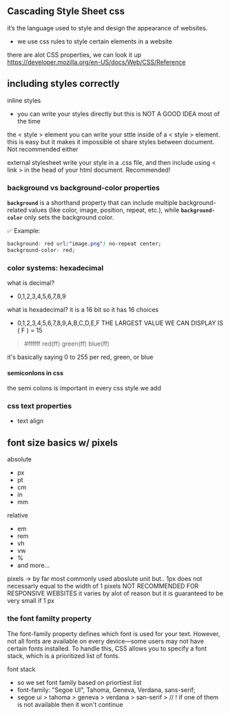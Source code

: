 ## Cascading Style Sheet css

it’s the language used to style and design the appearance of websites.

- we use css rules to style certain elements in a website

there are alot CSS properties, we can look it up
https://developer.mozilla.org/en-US/docs/Web/CSS/Reference

## including styles correctly

inline styles

- you can write your styles directly but this is NOT A GOOD IDEA most of the time

the < style > element
you can write your sttle inside of a < style > element. this is easy but it makes it impossible ot share styles between document. Not recommended either

external stylesheet
write your style in a .css file, and then include using < link > in the head of your html document. Recommended!

### background vs background-color properties

**`background`** is a shorthand property that can include multiple background-related values (like color, image, position, repeat, etc.),
while **`background-color`** only sets the background color.

✅ Example:

```css
background: red url("image.png") no-repeat center;
background-color: red;
```

### color systems: hexadecimal

what is decimal?

- 0,1,2,3,4,5,6,7,8,9

what is hexadecimal?
it is a 16 bit so it has 16 choices

- 0,1,2,3,4,5,6,7,8,9,A,B,C,D,E,F
  THE LARGEST VALUE WE CAN DISPLAY IS ( F ) = 15

> #ffffff
> red(ff) green(ff) blue(ff)

it's basically saying 0 to 255 per red, green, or blue

#### semiconlons in css

the semi colons is important in every css style we add

### css text properties

- text align

## font size basics w/ pixels

absolute

- px
- pt
- cm
- in
- mm

relative

- em
- rem
- vh
- vw
- %
- and more...

pixels -> by far most commonly used aboslute unit
but.. 1px does not necessarly equal to the width of 1 pixels
NOT RECOMMENDED FOR RESPONSIVE WEBSITES
it varies by alot of reason but it is guaranteed to be very small if 1 px

### the font familty property

The font-family property defines which font is used for your text. However, not all fonts are available on every device—some users may not have certain fonts installed. To handle this, CSS allows you to specify a font stack, which is a prioritized list of fonts.

font stack

- so we set font family based on priortiest list
- font-family: "Segoe UI", Tahoma, Geneva, Verdana, sans-serif;
- segoe ui > tahoma > geneva > verdana > san-serif > // ! if one of them is not available then it won't continue
